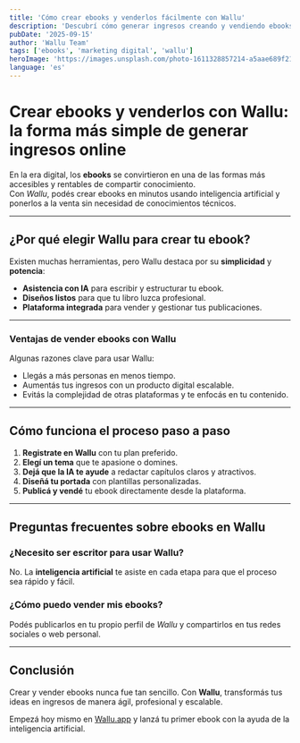 ```yaml
---
title: 'Cómo crear ebooks y venderlos fácilmente con Wallu'
description: 'Descubrí cómo generar ingresos creando y vendiendo ebooks con inteligencia artificial en Wallu de manera simple y rápida.'
pubDate: '2025-09-15'
author: 'Wallu Team'
tags: ['ebooks', 'marketing digital', 'wallu']
heroImage: 'https://images.unsplash.com/photo-1611328857214-a5aae689f21a?w=800&h=400&fit=crop'
language: 'es'
---
```


# Crear ebooks y venderlos con Wallu: la forma más simple de generar ingresos online

En la era digital, los **ebooks** se convirtieron en una de las formas más accesibles y rentables de compartir conocimiento.  
Con *Wallu*, podés crear ebooks en minutos usando inteligencia artificial y ponerlos a la venta sin necesidad de conocimientos técnicos.  

---

## ¿Por qué elegir Wallu para crear tu ebook?

Existen muchas herramientas, pero Wallu destaca por su **simplicidad** y **potencia**:

- **Asistencia con IA** para escribir y estructurar tu ebook.  
- **Diseños listos** para que tu libro luzca profesional.  
- **Plataforma integrada** para vender y gestionar tus publicaciones.  

---

### Ventajas de vender ebooks con Wallu

Algunas razones clave para usar Wallu:  

- Llegás a más personas en menos tiempo.  
- Aumentás tus ingresos con un producto digital escalable.  
- Evitás la complejidad de otras plataformas y te enfocás en tu contenido.  

---

## Cómo funciona el proceso paso a paso

1. **Registrate en Wallu** con tu plan preferido.  
2. **Elegí un tema** que te apasione o domines.  
3. **Dejá que la IA te ayude** a redactar capítulos claros y atractivos.  
4. **Diseñá tu portada** con plantillas personalizadas.  
5. **Publicá y vendé** tu ebook directamente desde la plataforma.  

---

## Preguntas frecuentes sobre ebooks en Wallu

### ¿Necesito ser escritor para usar Wallu?

No. La **inteligencia artificial** te asiste en cada etapa para que el proceso sea rápido y fácil.

### ¿Cómo puedo vender mis ebooks?

Podés publicarlos en tu propio perfil de *Wallu* y compartirlos en tus redes sociales o web personal.  

---

## Conclusión

Crear y vender ebooks nunca fue tan sencillo. Con **Wallu**, transformás tus ideas en ingresos de manera ágil, profesional y escalable.  

Empezá hoy mismo en [Wallu.app](https://wallu.app) y lanzá tu primer ebook con la ayuda de la inteligencia artificial.